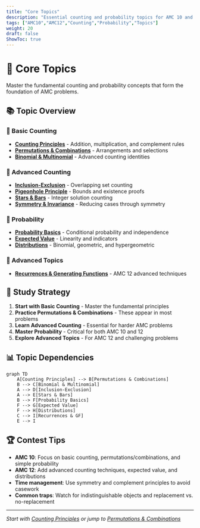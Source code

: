 ```yaml
---
title: "Core Topics"
description: "Essential counting and probability topics for AMC 10 and AMC 12 with detailed explanations and examples."
tags: ["AMC10","AMC12","Counting","Probability","Topics"]
weight: 20
draft: false
ShowToc: true
---
```


# 🧭 Core Topics

Master the fundamental counting and probability concepts that form the foundation of AMC problems.

## 📚 Topic Overview

### 🔢 Basic Counting
- **[Counting Principles](counting-principles)** - Addition, multiplication, and complement rules
- **[Permutations & Combinations](permutations-combinations)** - Arrangements and selections
- **[Binomial & Multinomial](binomial-multinomial)** - Advanced counting identities

### 🎯 Advanced Counting
- **[Inclusion-Exclusion](inclusion-exclusion)** - Overlapping set counting
- **[Pigeonhole Principle](pigeonhole)** - Bounds and existence proofs
- **[Stars & Bars](stars-and-bars)** - Integer solution counting
- **[Symmetry & Invariance](symmetry-invariance)** - Reducing cases through symmetry

### 🎲 Probability
- **[Probability Basics](probability-basics)** - Conditional probability and independence
- **[Expected Value](expected-value)** - Linearity and indicators
- **[Distributions](distributions)** - Binomial, geometric, and hypergeometric

### 🔄 Advanced Topics
- **[Recurrences & Generating Functions](recurrences-gf)** - AMC 12 advanced techniques

## 🎯 Study Strategy

1. **Start with Basic Counting** - Master the fundamental principles
2. **Practice Permutations & Combinations** - These appear in most problems
3. **Learn Advanced Counting** - Essential for harder AMC problems
4. **Master Probability** - Critical for both AMC 10 and 12
5. **Explore Advanced Topics** - For AMC 12 and challenging problems

## 📊 Topic Dependencies

```mermaid
graph TD
    A[Counting Principles] --> B[Permutations & Combinations]
    B --> C[Binomial & Multinomial]
    A --> D[Inclusion-Exclusion]
    A --> E[Stars & Bars]
    B --> F[Probability Basics]
    F --> G[Expected Value]
    F --> H[Distributions]
    C --> I[Recurrences & GF]
    E --> I
```

## 🏆 Contest Tips

- **AMC 10**: Focus on basic counting, permutations/combinations, and simple probability
- **AMC 12**: Add advanced counting techniques, expected value, and distributions
- **Time management**: Use symmetry and complement principles to avoid casework
- **Common traps**: Watch for indistinguishable objects and replacement vs. no-replacement

---

*Start with [Counting Principles](counting-principles) or jump to [Permutations & Combinations](permutations-combinations)*
